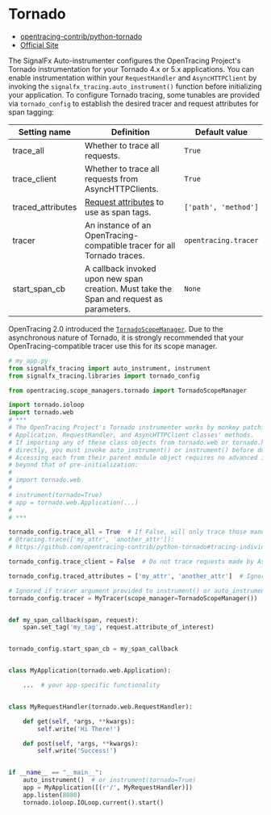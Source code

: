 # Tornado

- [opentracing-contrib/python-tornado](https://github.com/opentracing-contrib/python-tornado)
- [Official Site](http://www.tornadoweb.org)

The SignalFx Auto-instrumenter configures the OpenTracing Project's Tornado instrumentation for your Tornado 4.x
or 5.x applications.  You can enable instrumentation within your `RequestHandler` and `AsyncHTTPClient` by invoking the 
`signalfx_tracing.auto_instrument()` function before initializing your application.  To configure Tornado tracing,
some tunables are provided via `tornado_config` to establish the desired tracer and request attributes for
span tagging:

| Setting name | Definition | Default value |
| -------------|------------|---------------|
| trace_all | Whether to trace all requests. | `True` |
| trace_client | Whether to trace all requests from AsyncHTTPClients. | `True` |
| traced_attributes | [Request attributes](http://www.tornadoweb.org/en/stable/httputil.html#tornado.httputil.HTTPServerRequest) to use as span tags. | `['path', 'method']` |
| tracer | An instance of an OpenTracing-compatible tracer for all Tornado traces. | `opentracing.tracer` |
| start_span_cb | A callback invoked upon new span creation.  Must take the Span and request as parameters. | `None` |

OpenTracing 2.0 introduced the [`TornadoScopeManager`](https://github.com/opentracing/opentracing-python/blob/master/opentracing/scope_managers/tornado.py).
Due to the asynchronous nature of Tornado, it is strongly recommended that your OpenTracing-compatible tracer use
this for its scope manager.

```python
# my_app.py
from signalfx_tracing import auto_instrument, instrument
from signalfx_tracing.libraries import tornado_config

from opentracing.scope_managers.tornado import TornadoScopeManager

import tornado.ioloop
import tornado.web  
# ***
# The OpenTracing Project's Tornado instrumenter works by monkey patching some of the
# Application, RequestHandler, and AsyncHTTPClient classes' methods.
# If importing any of these class objects from tornado.web or tornado.http_client
# directly, you must invoke auto_instrument() or instrument() before doing so.
# Accessing each from their parent module object requires no advanced instrumentation
# beyond that of pre-initialization:
#
# import tornado.web
#
# instrument(tornado=True)
# app = tornado.web.Application(...)
#
# ***

tornado_config.trace_all = True  # If False, will only trace those manually decorated with
# @tracing.trace(['my_attr', 'another_attr']):
# https://github.com/opentracing-contrib/python-tornado#tracing-individual-requests 

tornado_config.trace_client = False  # Do not trace requests made by AsyncHttpClients in your application.

tornado_config.traced_attributes = ['my_attr', 'another_attr']  # Ignored if tornado_config.trace_all is False.

# Ignored if tracer argument provided to instrument() or auto_instrument()
tornado_config.tracer = MyTracer(scope_manager=TornadoScopeManager())


def my_span_callback(span, request):
    span.set_tag('my_tag', request.attribute_of_interest)


tornado_config.start_span_cb = my_span_callback


class MyApplication(tornado.web.Application):

    ...  # your app-specific functionality


class MyRequestHandler(tornado.web.RequestHandler):

    def get(self, *args, **kwargs):
        self.write('Hi There!')

    def post(self, *args, **kwargs):
        self.write('Success!')


if __name__ == "__main__":
    auto_instrument()  # or instrument(tornado=True)
    app = MyApplication([(r'/', MyRequestHandler)])
    app.listen(8080)
    tornado.ioloop.IOLoop.current().start()
```
